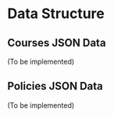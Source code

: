 # Data Structure

## Courses JSON Data

(To be implemented)

## Policies JSON Data

(To be implemented)